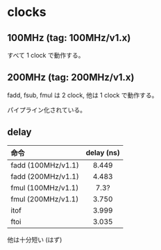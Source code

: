 # clocks

## 100MHz (tag: 100MHz/v1.x)
すべて 1 clock で動作する。

## 200MHz (tag: 200MHz/v1.x)
fadd, fsub, fmul は 2 clock, 他は 1 clock で動作する。

パイプライン化されている。

## delay
|命令|delay (ns)|
|:--|:--:|
|fadd (100MHz/v1.1)|8.449|
|fadd (200MHz/v1.1)|4.483|
|fmul (100MHz/v1.1)|7.3?|
|fmul (200MHz/v1.1)|3.750|
|itof|3.999|
|ftoi|3.035|

他は十分短い (はず)
